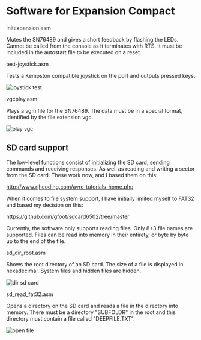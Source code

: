# Software for Expansion Compact

initexpansion.asm

Mutes the SN76489 and gives a short feedback by flashing the LEDs.
Cannot be called from the console as it terminates with RTS.
It must be included in the autostart file to be executed on a reset.

test-joystick.asm

Tests a Kempston compatible joystick on the port and outputs pressed keys.

![joystick test](picture/tstjoystick.jpg)

vgcplay.asm

Plays a vgm file for the SN76489. The data must be in a special format,
identified by the file extension vgc.

![play vgc](picture/vgcplay.jpg)

## SD card support

The low-level functions consist of initializing the SD card, sending commands and receiving responses.
As well as reading and writing a sector from the SD card. These work now, and I based them on this:

http://www.rjhcoding.com/avrc-tutorials-home.php

When it comes to file system support, I have initially limited myself to FAT32 and based my decision on this:

https://github.com/gfoot/sdcard6502/tree/master

Currently, the software only supports reading files. Only 8+3 file names are supported.
Files can be read into memory in their entirety, or byte by byte up to the end of the file.

sd_dir_root.asm

Shows the root directory of an SD card. The size of a file is displayed in hexadecimal.
System files and hidden files are hidden.

![dir sd card](picture/sd_dir_root.jpg)

sd_read_fat32.asm

Opens a directory on the SD card and reads a file in the directory into memory.
There must be a directory "SUBFOLDR" in the root and this directory must contain a file called
"DEEPFILE.TXT".

![open file](picture/open-dir-read-file.jpg)


